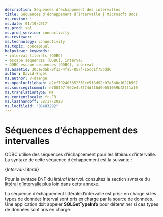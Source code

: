 ```yaml
---
description: Séquences d’échappement des intervalles
title: Séquences d’échappement d’intervalle | Microsoft Docs
ms.custom: ''
ms.date: 01/19/2017
ms.prod: sql
ms.prod_service: connectivity
ms.reviewer: ''
ms.technology: connectivity
ms.topic: conceptual
helpviewer_keywords:
- interval literals [ODBC]
- escape sequences [ODBC], interval
- ODBC escape sequences [ODBC], interval
ms.assetid: 303e8dab-8f13-4fa5-857f-15cc1f75bdd6
author: David-Engel
ms.author: v-daenge
ms.openlocfilehash: e2ef792403352568ce5f8d92c07a5b0e1027b507
ms.sourcegitcommit: e700497f962e4c2274df16d9e651059b42ff1a10
ms.translationtype: MT
ms.contentlocale: fr-FR
ms.lasthandoff: 08/17/2020
ms.locfileid: "88483292"
---
```

# <a name="interval-escape-sequences"></a>Séquences d’échappement des intervalles
ODBC utilise des séquences d’échappement pour les littéraux d’intervalle. La syntaxe de cette séquence d’échappement est la suivante :  
  
 {*Interval-Literal*}  
  
 Pour la syntaxe BNF du *littéral Interval*, consultez la section [syntaxe du littéral d’intervalle](../../../odbc/reference/appendixes/interval-literal-syntax.md) plus loin dans cette annexe.  
  
 La séquence d’échappement littérale d’intervalle est prise en charge si les types de données Interval sont pris en charge par la source de données. Une application doit appeler **SQLGetTypeInfo** pour déterminer si ces types de données sont pris en charge.
